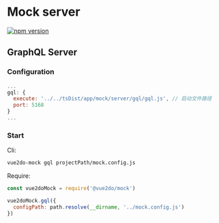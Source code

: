 # Mock server

[![npm version](https://badge.fury.io/js/%40vue2do%2Fmock.svg)](https://badge.fury.io/js/%40vue2do%2Fmock)

## GraphQL Server

### Configuration

```js
...
gql: {
  execute: '../../tsDist/app/mock/server/gql/gql.js', // 启动文件路径
  port: 5168
}
...
```

### Start

Cli:

```bash
vue2do-mock gql projectPath/mock.config.js
```

Require:

```js
const vue2doMock = require('@vue2do/mock')

vue2doMock.gql({
  configPath: path.resolve(__dirname, '../mock.config.js')
})
```
